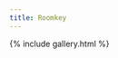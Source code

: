 ```yaml
---
title: Roomkey
---
```

{% include gallery.html %}
<a-entity environment="preset: forest"></a-entity>
